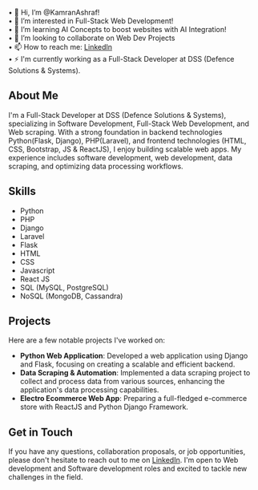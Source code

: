 • 👋 Hi, I’m @KamranAshraf!<br>
• 👀 I’m interested in Full-Stack Web Development!<br>
• 🌱 I’m  learning AI Concepts to boost websites with AI Integration! <br>
• 💞️ I’m looking to collaborate on Web Dev Projects<br>
• 📫 How to reach me: [LinkedIn](https://www.linkedin.com/in/mkamranashraf/)<br>
• ⚡ I'm currently working as a Full-Stack Developer at DSS (Defence Solutions & Systems).<br>

## About Me

I'm a Full-Stack Developer at DSS (Defence Solutions & Systems), specializing in Software Development, Full-Stack Web Development, and Web scraping. With a strong foundation in backend technologies Python(Flask, Django), PHP(Laravel), and frontend technologies (HTML, CSS, Bootstrap, JS & ReactJS), I enjoy building scalable web apps. My experience includes software development, web development, data scraping, and optimizing data processing workflows.

## Skills

- Python
- PHP
- Django
- Laravel
- Flask
- HTML
- CSS
- Javascript
- React JS
- SQL (MySQL, PostgreSQL)
- NoSQL (MongoDB, Cassandra)

## Projects

Here are a few notable projects I've worked on:

- **Python Web Application**: Developed a web application using Django and Flask, focusing on creating a scalable and efficient backend.
- **Data Scraping & Automation**: Implemented a data scraping project to collect and process data from various sources, enhancing the application's data processing capabilities.
- **Electro Ecommerce Web App**: Preparing a full-fledged e-commerce store with ReactJS and Python Django Framework.

## Get in Touch

If you have any questions, collaboration proposals, or job opportunities, please don't hesitate to reach out to me on [LinkedIn](https://www.linkedin.com/in/mkamranashraf/). I'm open to Web development and Software development roles and excited to tackle new challenges in the field.

<!---
KamranAshraf10/KamranAshraf10 is a ✨ special ✨ repository because its `README.md` (this file) appears on your GitHub profile.
You can click the Preview link to take a look at your changes.
--->
